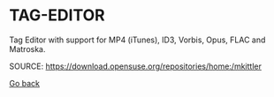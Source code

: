 # TAG-EDITOR

 Tag Editor with support for MP4 (iTunes), ID3, Vorbis, Opus, FLAC and Matroska.
 

 SOURCE: https://download.opensuse.org/repositories/home:/mkittler

 [Go back](https://portable-linux-apps.github.io/apps.html)

